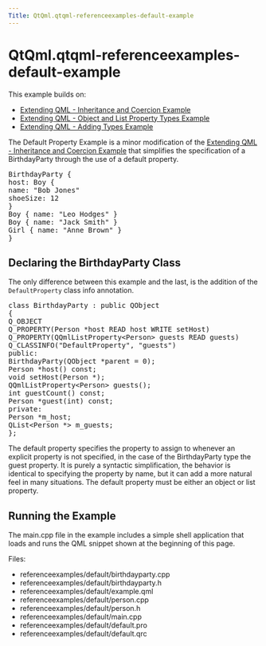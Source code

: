 ```yaml
---
Title: QtQml.qtqml-referenceexamples-default-example
---
```


# QtQml.qtqml-referenceexamples-default-example

<span class="subtitle"></span>
<!-- $$$referenceexamples/default-description -->
<p>This example builds on:</p>
<ul>
<li><a href="https://developer.ubuntu.comapps/qml/sdk-15.04.5/QtQml.referenceexamples-coercion/">Extending QML - Inheritance and Coercion Example</a></li>
<li><a href="https://developer.ubuntu.comapps/qml/sdk-15.04.5/QtQml.referenceexamples-properties/">Extending QML - Object and List Property Types Example</a></li>
<li><a href="https://developer.ubuntu.comapps/qml/sdk-15.04.5/QtQml.referenceexamples-adding/">Extending QML - Adding Types Example</a></li>
</ul>
<p>The Default Property Example is a minor modification of the <a href="https://developer.ubuntu.comapps/qml/sdk-15.04.5/QtQml.referenceexamples-coercion/">Extending QML - Inheritance and Coercion Example</a> that simplifies the specification of a BirthdayParty through the use of a default property.</p>
<pre class="qml"><span class="type">BirthdayParty</span> {
<span class="name">host</span>: <span class="name">Boy</span> {
<span class="name">name</span>: <span class="string">&quot;Bob Jones&quot;</span>
<span class="name">shoeSize</span>: <span class="number">12</span>
}
<span class="type">Boy</span> { <span class="name">name</span>: <span class="string">&quot;Leo Hodges&quot;</span> }
<span class="type">Boy</span> { <span class="name">name</span>: <span class="string">&quot;Jack Smith&quot;</span> }
<span class="type">Girl</span> { <span class="name">name</span>: <span class="string">&quot;Anne Brown&quot;</span> }
}</pre>
<h2 id="declaring-the-birthdayparty-class">Declaring the BirthdayParty Class</h2>
<p>The only difference between this example and the last, is the addition of the <code>DefaultProperty</code> class info annotation.</p>
<pre class="cpp"><span class="keyword">class</span> BirthdayParty : <span class="keyword">public</span> <span class="type">QObject</span>
{
Q_OBJECT
Q_PROPERTY(Person <span class="operator">*</span>host READ host WRITE setHost)
Q_PROPERTY(<span class="type">QQmlListProperty</span><span class="operator">&lt;</span>Person<span class="operator">&gt;</span> guests READ guests)
Q_CLASSINFO(<span class="string">&quot;DefaultProperty&quot;</span><span class="operator">,</span> <span class="string">&quot;guests&quot;</span>)
<span class="keyword">public</span>:
BirthdayParty(<span class="type">QObject</span> <span class="operator">*</span>parent <span class="operator">=</span> <span class="number">0</span>);
Person <span class="operator">*</span>host() <span class="keyword">const</span>;
<span class="type">void</span> setHost(Person <span class="operator">*</span>);
<span class="type">QQmlListProperty</span><span class="operator">&lt;</span>Person<span class="operator">&gt;</span> guests();
<span class="type">int</span> guestCount() <span class="keyword">const</span>;
Person <span class="operator">*</span>guest(<span class="type">int</span>) <span class="keyword">const</span>;
<span class="keyword">private</span>:
Person <span class="operator">*</span>m_host;
<span class="type">QList</span><span class="operator">&lt;</span>Person <span class="operator">*</span><span class="operator">&gt;</span> m_guests;
};</pre>
<p>The default property specifies the property to assign to whenever an explicit property is not specified, in the case of the BirthdayParty type the guest property. It is purely a syntactic simplification, the behavior is identical to specifying the property by name, but it can add a more natural feel in many situations. The default property must be either an object or list property.</p>
<h2 id="running-the-example">Running the Example</h2>
<p>The main.cpp file in the example includes a simple shell application that loads and runs the QML snippet shown at the beginning of this page.</p>
<p>Files:</p>
<ul>
<li>referenceexamples/default/birthdayparty.cpp</li>
<li>referenceexamples/default/birthdayparty.h</li>
<li>referenceexamples/default/example.qml</li>
<li>referenceexamples/default/person.cpp</li>
<li>referenceexamples/default/person.h</li>
<li>referenceexamples/default/main.cpp</li>
<li>referenceexamples/default/default.pro</li>
<li>referenceexamples/default/default.qrc</li>
</ul>
<!-- @@@referenceexamples/default -->
